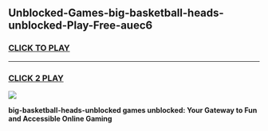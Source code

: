 
## Unblocked-Games-big-basketball-heads-unblocked-Play-Free-auec6
<h3>
<a href="https://premium76.site?title=big-basketball-heads-unblocked&ref=12A">CLICK TO PLAY</a></h3>
<hr>

<h3>
<a href="https://premium76.site?title=big-basketball-heads-unblocked&ref=12A">CLICK 2 PLAY</a>
  
</h3>

<a href="https://premium76.site?title=big-basketball-heads-unblocked&ref=12A"><img src="https://clearcache.store/games.png"></a>


**big-basketball-heads-unblocked games unblocked: Your Gateway to Fun and Accessible Online Gaming**
